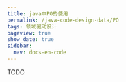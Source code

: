 ```yaml
---
title: java中PO的使用
permalink: /java-code-design-data/PO
tags: 领域驱动设计
pageview: true
show_date: true
sidebar:
  nav: docs-en-code
---
```

TODO
